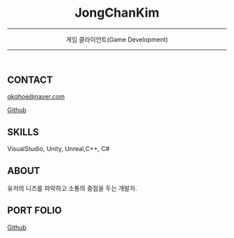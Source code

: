 <header id="header">
<!-- 이력서 헤더 : 이름과 타이틀 작성 -->
  <h1>JongChanKim</h1>
  <hr>
    게임 클라이언트(Game Development)
  <hr>
</header>

<main>
  <article id="mainLeft">
    <section>
      <h2>CONTACT</h2>
      <!-- 소셜 미디어를 비롯한 연락처 정보 -->
      <p>
        <i class="fa fa-envelope" aria-hidden="true"></i>
        <a href="mailto:qkqhoe@naver.com.com">qkqhoe@naver.com</a>
      </p>
      <p>
        <i class="fa fa-github" aria-hidden="true"></i>
        <a href="https://www.github.com/Chan1605">Github</a>
      </p>      
    </section>
    <section>
      <h2>SKILLS</h2>
      <!-- 자신이 잘할 수 있는 분야 -->
      VisualStudio, Unity, Unreal,C++, C#
     </section> 
  </article>
  <article id="mainRight">
    <section>
     <h2>ABOUT</h2>
     <!-- 자기 소개 -->
      유저의 니즈를 파악하고 소통의 중점을 두는 개발자.
    </section>
    <section>
      <h2>PORT FOLIO</h2>
      <i class="fa fa-github" aria-hidden="true"></i>
      <a href="https://github.com/Chan1605?tab=repositories">Github</a>
    </section>
  </article>
</main>
